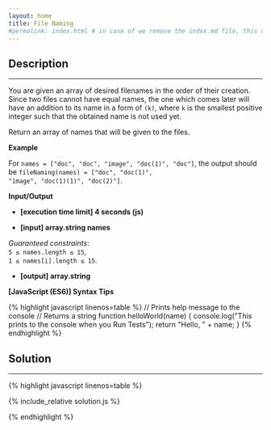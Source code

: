 ```yaml
---
layout: home
title: File Naming
#permalink: index.html # in case of we remove the index.md file, this doc will be the index page
---
```


<div class="row">
<div class="columnStmt" markdown="1">

## Description
------

You are given an array of desired filenames in the order of their creation. Since two files cannot have equal names, the one which comes later will have an addition to its name in a form of <code>(k)</code>, where <code>k</code> is the smallest positive integer such that the obtained name is not used yet.

Return an array of names that will be given to the files.


**Example**

For <code>names = ["doc", "doc", "image", "doc(1)", "doc"]</code>, the output should be
<code>fileNaming(names) = ["doc", "doc(1)", "image", "doc(1)(1)", "doc(2)"]</code>.


**Input/Output**

* **[execution time limit] 4 seconds (js)**

* **[input] array.string names**

*Guaranteed constraints*:  
<code>5 ≤ names.length ≤ 15</code>,  
<code>1 ≤ names[i].length ≤ 15</code>.


* **[output] array.string**


**[JavaScript (ES6)] Syntax Tips**

{% highlight javascript linenos=table %}
// Prints help message to the console
// Returns a string
function helloWorld(name) {
    console.log("This prints to the console when you Run Tests");
    return "Hello, " + name;
}
{% endhighlight %}

</div>
<div class="columnSol" markdown="1">

## Solution
------

{% highlight javascript linenos=table %}

{% include_relative solution.js %}

{% endhighlight %}

</div>
</div>